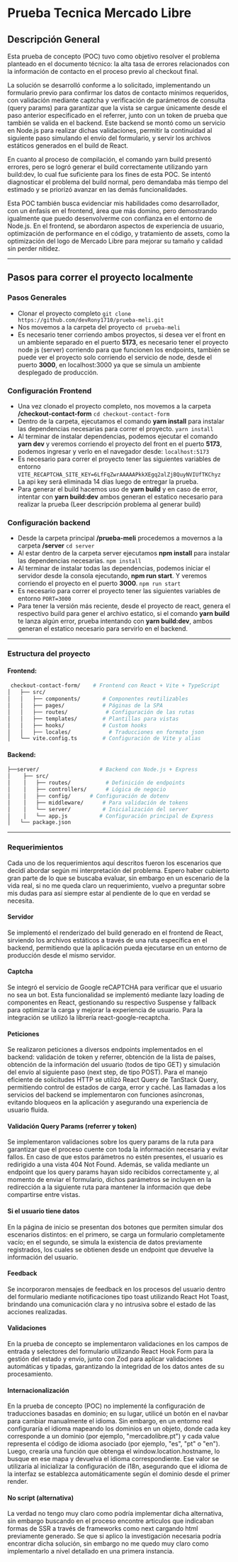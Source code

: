 # Prueba Tecnica Mercado Libre

## Descripción General
Esta prueba de concepto (POC) tuvo como objetivo resolver el problema planteado en el documento técnico: la alta tasa de errores relacionados con la información de contacto en el proceso previo al checkout final.

La solución se desarrolló conforme a lo solicitado, implementando un formulario previo para confirmar los datos de contacto mínimos requeridos, con validación mediante captcha y verificación de parámetros de consulta (query params) para garantizar que la vista se cargue únicamente desde el paso anterior especificado en el referrer, junto con un token de prueba que también se valida en el backend. Este backend se montó como un servicio en Node.js para realizar dichas validaciones, permitir la continuidad al siguiente paso simulando el envío del formulario, y servir los archivos estáticos generados en el build de React.

En cuanto al proceso de compilación, el comando yarn build presentó errores, pero se logró generar el build correctamente utilizando yarn build:dev, lo cual fue suficiente para los fines de esta POC. Se intentó diagnosticar el problema del build normal, pero demandaba más tiempo del estimado y se priorizó avanzar en las demás funcionalidades.

Esta POC también busca evidenciar mis habilidades como desarrollador, con un énfasis en el frontend, área que más domino, pero demostrando igualmente que puedo desenvolverme con confianza en el entorno de Node.js. En el frontend, se abordaron aspectos de experiencia de usuario, optimización de performance en el código, y tratamiento de assets, como la optimización del logo de Mercado Libre para mejorar su tamaño y calidad sin perder nitidez.


------------



## Pasos para correr el proyecto localmente
### Pasos Generales
- Clonar el proyecto completo
`git clone https://github.com/devRony1710/prueba-meli.git`
- Nos movemos a la carpeta del proyecto
`cd prueba-meli`
- Es necesario tener corriendo ambos proyectos, si desea ver el front en un ambiente separado en el puerto **5173**,  es necesario tener el proyecto node js (server) corriendo para que funcionen los endpoints, también se puede ver el proyecto solo corriendo el servicio de node, desde el puerto **3000**, en localhost:3000 ya que se simula un ambiente desplegado de producción.

### Configuración Frontend
- Una vez clonado el proyecto completo, nos movemos a la carpeta **/checkout-contact-form**
`cd checkout-contact-form`
- Dentro de la carpeta, ejecutamos el comando **yarn install** para instalar las dependencias necesarias para correr el proyecto.
`yarn install`
- Al terminar de instalar dependencias, podemos ejecutar el comando **yarn dev** y veremos corriendo el proyecto del front en el puerto **5173**, podemos ingresar y verlo en el navegador desde: 
`localhost:5173`
- Es necesario para correr el proyecto tener las siguientes variables de entorno
``VITE_RECAPTCHA_SITE_KEY=6LfFqZwrAAAAAPkkXEgq2alZjBQuyNVIUfTKChyz
`` La api key será eliminada 14 días luego de entregar la prueba.
- Para generar el build hacemos uso de **yarn build** y en caso de error, intentar con **yarn build:dev** ambos generan el estatico necesario para realizar la prueba (Leer descripción problema al generar build)

### Configuración backend
- Desde la carpeta principal **/prueba-meli** procedemos a movernos a la carpeta **/server**
`cd server`
- Al estar dentro de la carpeta server ejecutamos **npm install** para instalar las dependencias necesarias.
`npm install`
- Al terminar de instalar todas las dependencias, podemos iniciar el servidor desde la consola ejecutando, **npm run start**. Y veremos corriendo el proyecto en el puerto **3000**.
`npm run start`
- Es necesario para correr el proyecto tener las siguientes variables de entorno
``PORT=3000
``
- Para tener la versión más reciente, desde el proyecto de react, genera el respectivo build para gener el archivo estatico, si el comando **yarn build** te lanza algún error, prueba intentando con **yarn build:dev**, ambos generan el estatico necesario para servirlo en el backend.
------------

### Estructura del proyecto
#### Frontend:
````bash
 checkout-contact-form/    # Frontend con React + Vite + TypeScript
│   ├── src/
│   │   ├── components/       # Componentes reutilizables
│   │   ├── pages/            # Páginas de la SPA
│   │   ├── routes/            # Configuración de las rutas
│   │   ├── templates/        # Plantillas para vistas
│   │   ├── hooks/            # Custom hooks
│   │   ├── locales/            # Traducciones en formato json
│   └── vite.config.ts        # Configuración de Vite y alias
````
#### Backend:
````bash
├──server/                   # Backend con Node.js + Express
│    ├── src/
│    │   ├── routes/           # Definición de endpoints
│    │   ├── controllers/      # Lógica de negocio
│    │   ├── config/      # Configuración de dotenv
│    │   ├── middleware/      # Para validación de tokens
│    │   └── server/          # Inicialización del server
│    │   └── app.js          # Configuración principal de Express
│   └── package.json
````


------------
### Requerimientos
Cada uno de los requerimientos aquí descritos fueron los escenarios que decidí abordar según mi interpretación del problema. Espero haber cubierto gran parte de lo que se buscaba evaluar, sin embargo en un escenario de la vida real, si no me queda claro un requerimiento, vuelvo a preguntar sobre mis dudas para así siempre estar al pendiente de lo que en verdad se necesita.

#### Servidor
Se implementó el renderizado del build generado en el frontend de React, sirviendo los archivos estáticos a través de una ruta específica en el backend, permitiendo que la aplicación pueda ejecutarse en un entorno de producción desde el mismo servidor.

#### Captcha
Se integró el servicio de Google reCAPTCHA para verificar que el usuario no sea un bot. Esta funcionalidad se implementó mediante lazy loading de componentes en React, gestionando su respectivo Suspense y fallback para optimizar la carga y mejorar la experiencia de usuario. Para la integración se utilizó la librería react-google-recaptcha.

#### Peticiones
Se realizaron peticiones a diversos endpoints implementados en el backend: validación de token y referrer, obtención de la lista de países, obtención de la información del usuario (todos de tipo GET) y simulación del envío al siguiente paso (next step, de tipo POST). Para el manejo eficiente de solicitudes HTTP se utilizó React Query de TanStack Query, permitiendo control de estados de carga, error y caché. Las llamadas a los servicios del backend se implementaron con funciones asíncronas, evitando bloqueos en la aplicación y asegurando una experiencia de usuario fluida.

#### Validación Query Params (referrer y token)
Se implementaron validaciones sobre los query params de la ruta para garantizar que el proceso cuente con toda la información necesaria y evitar fallos. En caso de que estos parámetros no estén presentes, el usuario es redirigido a una vista 404 Not Found. Además, se valida mediante un endpoint que los query params hayan sido recibidos correctamente y, al momento de enviar el formulario, dichos parámetros se incluyen en la redirección a la siguiente ruta para mantener la información que debe compartirse entre vistas.

#### Si el usuario tiene datos
En la página de inicio se presentan dos botones que permiten simular dos escenarios distintos: en el primero, se carga un formulario completamente vacío; en el segundo, se simula la existencia de datos previamente registrados, los cuales se obtienen desde un endpoint que devuelve la información del usuario.

#### Feedback
Se incorporaron mensajes de feedback en los procesos del usuario dentro del formulario mediante notificaciones tipo toast utilizando React Hot Toast, brindando una comunicación clara y no intrusiva sobre el estado de las acciones realizadas.

#### Validaciones
En la prueba de concepto se implementaron validaciones en los campos de entrada y selectores del formulario utilizando React Hook Form para la gestión del estado y envío, junto con Zod para aplicar validaciones automáticas y tipadas, garantizando la integridad de los datos antes de su procesamiento.

#### Internacionalización
En la prueba de concepto (POC) no implementé la configuración de traducciones basadas en dominio; en su lugar, utilicé un botón en el navbar para cambiar manualmente el idioma. Sin embargo, en un entorno real configuraría el idioma mapeando los dominios en un objeto, donde cada key corresponde a un dominio (por ejemplo, "mercadolibre.pt") y cada value representa el código de idioma asociado (por ejemplo, "es", "pt" o "en"). Luego, crearía una función que obtenga el window.location.hostname, lo busque en ese mapa y devuelva el idioma correspondiente. Ese valor se utilizaría al inicializar la configuración de i18n, asegurando que el idioma de la interfaz se establezca automáticamente según el dominio desde el primer render.

#### No script (alternativa)
La verdad no tengo muy claro como podría implementar dicha alternativa, sin embargo buscando en el proceso encontre articulos que indicaban formas de SSR a través de frameworks como next cargando html previamente generado. Se que si aplico la investigación necesaria podría encontrar dicha solución, sin embargo no me quedo muy claro como implementarlo a nivel detallado en una primera instancia. 